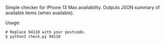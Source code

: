 Simple checker for iPhone 13 Max availability. Outputs JSON summary of available items (when available).

Usage:

```
# Replace 94110 with your postcode.
$ python3 check.py 94110
```
